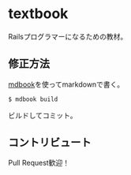 # textbook

Railsプログラマーになるための教材。

## 修正方法

[mdbook](https://github.com/rust-lang/mdBook)を使ってmarkdownで書く。

```sh
$ mdbook build
```

ビルドしてコミット。

## コントリビュート

Pull Request歓迎！